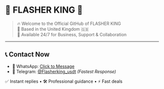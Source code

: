 # 👑 FLASHER KING 👑

> 🔥 Welcome to the Official GitHub of FLASHER KING  
> 📍 Based in the United Kingdom 🇬🇧  
> 💬 Available 24/7 for Business, Support & Collaboration

---

## 📞 Contact Now

- 💬 WhatsApp: [Click to Message](https://wa.me/17015004932?text=Hi%20FLASHER%20KING%2C%20I%20found%20you%20via%20GitHub!)  
- 📲 Telegram: [@Flasherking_usdt](https://t.me/Flasherking_usdt) *(Fastest Response)*

✅ Instant replies • 🛠 Professional guidance • ⚡️ Fast deals
